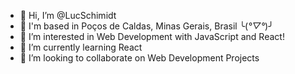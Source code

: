 - 👋 Hi, I’m @LucSchimidt
- 📌 I'm based in Poços de Caldas, Minas Gerais, Brasil ╰(*°▽°*)╯
- 👀 I’m interested in Web Development with JavaScript and React!
- 🌱 I’m currently learning React
- 💞️ I’m looking to collaborate on Web Development Projects

<!---
LucSchimidt/LucSchimidt is a ✨ special ✨ repository because its `README.md` (this file) appears on your GitHub profile.
You can click the Preview link to take a look at your changes.
--->

